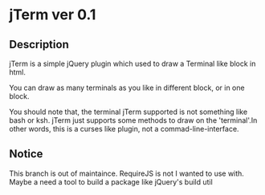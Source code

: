 jTerm ver 0.1
=============

Description
-----------

jTerm is a simple jQuery plugin which used to draw a Terminal like block in html.

You can draw as many terminals as you like in different block, or in one block.

You should note that, the terminal jTerm supported is not something like bash or ksh.
jTerm just supports some methods to draw on the 'terminal'.In other words, this is a
curses like plugin, not a commad-line-interface.

Notice
------

This branch is out of maintaince.
RequireJS is not I wanted to use with.
Maybe a need a tool to build a package like jQuery's build util

